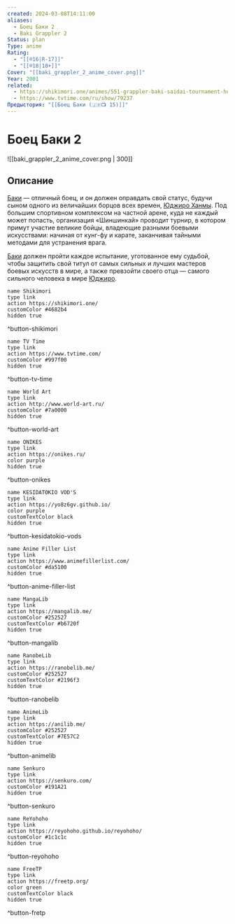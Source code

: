 ```yaml
---
created: 2024-03-08T14:11:00
aliases:
  - Боец Баки 2
  - Baki Grappler 2
Status: plan
Type: anime
Rating:
  - "[[®️16|R-17]]"
  - "[[®️18|18+]]"
Cover: "[[baki_grappler_2_anime_cover.png]]"
Year: 2001
related:
  - https://shikimori.one/animes/551-grappler-baki-saidai-tournament-hen
  - https://www.tvtime.com/ru/show/79237
Предыстория: "[[Боец Баки (🇯🇵📺 15)]]"
---
```


# Боец Баки 2

![[baki_grappler_2_anime_cover.png | 300]]


## Описание

[Баки](https://shikimori.one/characters/10498-baki-hanma) — отличный боец, и он должен оправдать свой статус, будучи сыном одного из величайших борцов всех времен, [Юджиро Ханмы](https://shikimori.one/characters/10499-yuujirou-hanma). Под большим спортивном комплексом на частной арене, куда не каждый может попасть, организация «Шиншинкай» проводит турнир, в котором примут участие великие бойцы, владеющие разными боевыми искусствами: начиная от кунг-фу и карате, заканчивая тайными методами для устранения врага.

[Баки](https://shikimori.one/characters/10498-baki-hanma) должен пройти каждое испытание, уготованное ему судьбой, чтобы защитить свой титул от самых сильных и лучших мастеров боевых искусств в мире, а также превзойти своего отца — самого сильного человека в мире [Юджиро](https://shikimori.one/characters/10499-yuujirou-hanma).


```button
name Shikimori
type link
action https://shikimori.one/
customColor #4682b4
hidden true
```
^button-shikimori

```button
name TV Time
type link
action https://www.tvtime.com/
customColor #997f00
hidden true
```
^button-tv-time

```button
name World Art
type link
action http://www.world-art.ru/
customColor #7a0000
hidden true
```
^button-world-art

```button
name ONIKES
type link
action https://onikes.ru/
color purple
hidden true
```
^button-onikes

```button
name KESIDATOKIO VOD'S
type link
action https://yo8z6gv.github.io/
color purple
customTextColor black
hidden true
```
^button-kesidatokio-vods

```button
name Anime Filler List
type link
action https://www.animefillerlist.com/
customColor #da5100
hidden true
```
^button-anime-filler-list

```button
name MangaLib
type link
action https://mangalib.me/
customColor #252527
customTextColor #b6720f
hidden true
```
^button-mangalib

```button
name RanobeLib
type link
action https://ranobelib.me/
customColor #252527
customTextColor #2196f3
hidden true
```
^button-ranobelib

```button
name AnimeLib
type link
action https://anilib.me/
customColor #252527
customTextColor #7E57C2
hidden true
```
^button-animelib

```button
name Senkuro
type link
action https://senkuro.com/
customColor #191A21
hidden true
```
^button-senkuro

```button
name ReYohoho
type link
action https://reyohoho.github.io/reyohoho/
customColor #1c1c1c
hidden true
```
^button-reyohoho

```button
name FreeTP
type link
action https://freetp.org/
color green
customTextColor black
hidden true
```
^button-fretp

